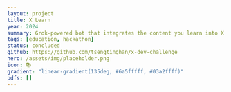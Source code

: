 ```yaml
---
layout: project
title: X Learn
year: 2024
summary: Grok-powered bot that integrates the content you learn into X posts. Honorable Mention at the X Developer Challenge.
tags: [education, hackathon]
status: concluded
github: https://github.com/tsengtinghan/x-dev-challenge
hero: /assets/img/placeholder.png
icon: 📚
gradient: "linear-gradient(135deg, #6a5fffff, #03a2ffff)"
pdfs: []
---
```


